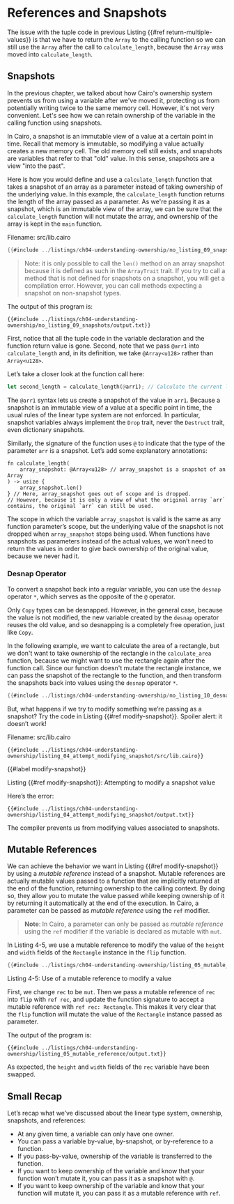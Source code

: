 # References and Snapshots

The issue with the tuple code in previous Listing {{#ref return-multiple-values}} is that we have to return the
`Array` to the calling function so we can still use the `Array` after the
call to `calculate_length`, because the `Array` was moved into
`calculate_length`.

## Snapshots

In the previous chapter, we talked about how Cairo's ownership system prevents
us from using a variable after we've moved it, protecting us from potentially
writing twice to the same memory cell. However, it's not very convenient.
Let's see how we can retain ownership of the variable in the calling function using snapshots.

In Cairo, a snapshot is an immutable view of a value at a certain point in time.
Recall that memory is immutable, so modifying a value actually creates a new memory cell.
The old memory cell still exists, and snapshots are variables that refer to that "old" value.
In this sense, snapshots are a view "into the past".

Here is how you would define and use a `calculate_length` function that takes a
snapshot of an array as a parameter instead of taking ownership of the underlying value. In this example,
the `calculate_length` function returns the length of the array passed as a parameter.
As we're passing it as a snapshot, which is an immutable view of the array, we can be sure that
the `calculate_length` function will not mutate the array, and ownership of the array is kept in the `main` function.

<span class="filename">Filename: src/lib.cairo</span>

```rust
{{#include ../listings/ch04-understanding-ownership/no_listing_09_snapshots/src/lib.cairo}}
```

> Note: it is only possible to call the `len()` method on an array snapshot because it is defined as such in the `ArrayTrait` trait. If you try to call a method that is not defined for snapshots on a snapshot, you will get a compilation error. However, you can call methods expecting a snapshot on non-snapshot types.

The output of this program is:

```shell
{{#include ../listings/ch04-understanding-ownership/no_listing_09_snapshots/output.txt}}
```

First, notice that all the tuple code in the variable declaration and the function return value is gone. Second, note
that we pass `@arr1` into `calculate_length` and, in its definition, we take `@Array<u128>` rather than `Array<u128>`.

Let’s take a closer look at the function call here:

```rust
let second_length = calculate_length(@arr1); // Calculate the current length of the array
```

The `@arr1` syntax lets us create a snapshot of the value in `arr1`. Because a snapshot is an immutable view of a value at a specific point in time, the usual rules of the linear type system are not enforced. In particular, snapshot variables always implement the `Drop` trait, never the `Destruct` trait, even dictionary snapshots.

Similarly, the signature of the function uses `@` to indicate that the type of the parameter `arr` is a snapshot. Let’s add some explanatory annotations:

```rust, noplayground
fn calculate_length(
    array_snapshot: @Array<u128> // array_snapshot is a snapshot of an Array
) -> usize {
    array_snapshot.len()
} // Here, array_snapshot goes out of scope and is dropped.
// However, because it is only a view of what the original array `arr` contains, the original `arr` can still be used.
```

The scope in which the variable `array_snapshot` is valid is the same as any function parameter’s scope, but the underlying value of the snapshot is not dropped when `array_snapshot` stops being used. When functions have snapshots as parameters instead of the actual values, we won’t need to return the values in order to give back ownership of the original value, because we never had it.

### Desnap Operator

To convert a snapshot back into a regular variable, you can use the `desnap` operator `*`, which serves as the opposite of the `@` operator.

Only `Copy` types can be desnapped. However, in the general case, because the value is not modified, the new variable created by the `desnap` operator reuses the old value, and so desnapping is a completely free operation, just like `Copy`.

In the following example, we want to calculate the area of a rectangle, but we don't want to take ownership of the rectangle in the `calculate_area` function, because we might want to use the rectangle again after the function call. Since our function doesn't mutate the rectangle instance, we can pass the snapshot of the rectangle to the function, and then transform the snapshots back into values using the `desnap` operator `*`.

```rust
{{#include ../listings/ch04-understanding-ownership/no_listing_10_desnap/src/lib.cairo}}
```

But, what happens if we try to modify something we’re passing as a snapshot? Try the code in
Listing {{#ref modify-snapshot}}. Spoiler alert: it doesn’t work!

<span class="filename">Filename: src/lib.cairo</span>

```rust,does_not_compile
{{#include ../listings/ch04-understanding-ownership/listing_04_attempt_modifying_snapshot/src/lib.cairo}}
```

{{#label modify-snapshot}}

<span class="caption">Listing {{#ref modify-snapshot}}: Attempting to modify a snapshot value</span>

Here’s the error:

```shell
{{#include ../listings/ch04-understanding-ownership/listing_04_attempt_modifying_snapshot/output.txt}}
```

The compiler prevents us from modifying values associated to snapshots.

## Mutable References

We can achieve the behavior we want in Listing {{#ref modify-snapshot}} by using a _mutable reference_ instead of a snapshot. Mutable references are actually mutable values passed to a function that are implicitly returned at the end of the function, returning ownership to the calling context. By doing so, they allow you to mutate the value passed while keeping ownership of it by returning it automatically at the end of the execution.
In Cairo, a parameter can be passed as _mutable reference_ using the `ref` modifier.

> **Note**: In Cairo, a parameter can only be passed as _mutable reference_ using the `ref` modifier if the variable is declared as mutable with `mut`.

In Listing 4-5, we use a mutable reference to modify the value of the `height` and `width` fields of the `Rectangle` instance in the `flip` function.

```rust
{{#include ../listings/ch04-understanding-ownership/listing_05_mutable_reference/src/lib.cairo}}
```

<span class="caption">Listing 4-5: Use of a mutable reference to modify a value</span>

First, we change `rec` to be `mut`. Then we pass a mutable reference of `rec` into `flip` with `ref rec`, and update the function signature to accept a mutable reference with `ref rec: Rectangle`. This makes it very clear that the `flip` function will mutate the value of the `Rectangle` instance passed as parameter.

The output of the program is:

```shell
{{#include ../listings/ch04-understanding-ownership/listing_05_mutable_reference/output.txt}}
```

As expected, the `height` and `width` fields of the `rec` variable have been swapped.

## Small Recap

Let’s recap what we’ve discussed about the linear type system, ownership, snapshots, and references:

- At any given time, a variable can only have one owner.
- You can pass a variable by-value, by-snapshot, or by-reference to a function.
- If you pass-by-value, ownership of the variable is transferred to the function.
- If you want to keep ownership of the variable and know that your function won’t mutate it, you can pass it as a snapshot with `@`.
- If you want to keep ownership of the variable and know that your function will mutate it, you can pass it as a mutable reference with `ref`.

